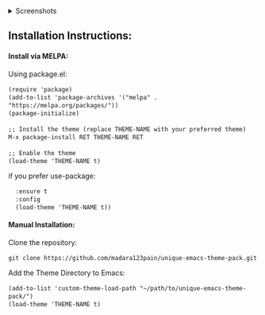 <details>
<summary>Screenshots</summary>

### Berry theme
*This screenshot shows the Berry theme applied in Emacs with a Python file open, demonstrating syntax highlighting and a clean UI.*

![Berry Theme Screenshot 1](screenshots/Berry-theme.png)  

*This screenshot captures the Berry theme with the minibuffer active.*

![Berry Theme Screenshot 2](screenshots/Berry-theme-1.png)  


---

### Roseline Theme
*This screenshot showcases the Roseline theme with both a C file and an HTML file open, illustrating syntax contrast between languages.*

![Roseline Theme Screenshot 1](screenshots/Roseline-theme.png)

*This screenshot displays the Roseline theme with Treemacs, the minibuffer, and a selection highlight, providing a structured workflow.*

![Roseline Theme Screenshot 2](screenshots/Roseline-theme-1.png)  

---

### Ember Twilight Theme
![Ember Twilight Theme Screenshot 1](screenshots/Ember-twilight-theme.png)  

*This screenshot features the Ember Twilight theme with the minibuffer active and a selection highlighted, demonstrating smooth UI integration.*

![Ember Twilight Theme Screenshot 2](screenshots/Ember-twilight-theme-1.png)  
---

### Marron Gold Theme
*This screenshot shows the Marron Gold theme applied in Emacs with Rust and C++ files open in a horizontal split layout.*

![Marron Gold Theme Screenshot](screenshots/Marron-gold-theme.png)  


---

### Amber Glow Theme
![Amber Glow Theme Screenshot 1](screenshots/Amber-glow-theme.png)  

*A simple screenshot showcasing the Solarized Gruvbox theme with default syntax highlighting.*

![Amber Glow Theme Screenshot 2](screenshots/Amber-glow-theme-1.png)  


---

### Solarized Gruvbox Theme
*A simple screenshot showcasing the Solarized Gruvbox theme .*

![Solarized Gruvbox Theme Screenshot](screenshots/solarized-gruvbox.png)  


---

### Spider Man Theme
![Spider Man Theme Screenshot 1](screenshots/spider-man-theme.png)  

*A simple screenshot showcasing the Solarized Gruvbox theme with minibuffer.*

![Spider Man Theme Screenshot 2](screenshots/spider-man-theme-1.png)  
</details>

## Installation Instructions:

#### Install via MELPA:
Using package.el:

```;; Ensure MELPA is in your package archives
(require 'package)
(add-to-list 'package-archives '("melpa" . "https://melpa.org/packages/"))
(package-initialize)

;; Install the theme (replace THEME-NAME with your preferred theme)
M-x package-install RET THEME-NAME RET

;; Enable the theme
(load-theme 'THEME-NAME t)
```

if you prefer use-package:
```(use-package THEME-NAME
  :ensure t
  :config
  (load-theme 'THEME-NAME t))
```

#### Manual Installation:

Clone the repository:
```
git clone https://github.com/madara123pain/unique-emacs-theme-pack.git
```

Add the Theme Directory to Emacs:
```
(add-to-list 'custom-theme-load-path "~/path/to/unique-emacs-theme-pack/")
(load-theme 'THEME-NAME t)
```